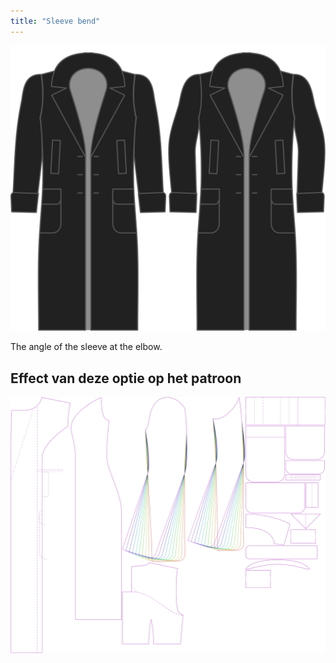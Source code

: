 ```yaml
---
title: "Sleeve bend"
---
```


![Sleeve bend](./sleevebend.svg)

The angle of the sleeve at the elbow.

## Effect van deze optie op het patroon

![This image shows the effect of this option by superimposing several variants that have a different value for this option](carlita_sleevebend_sample.svg "Effect of this option on the pattern")
